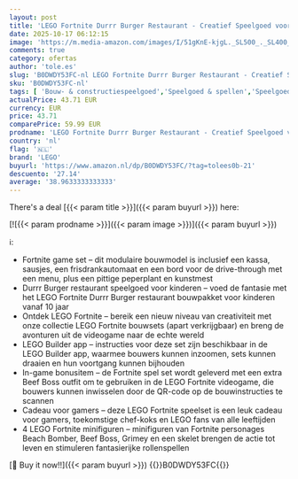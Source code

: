 ```yaml
---
layout: post
title: 'LEGO Fortnite Durrr Burger Restaurant - Creatief Speelgoed voor Kinderen met Beach Bomber  Beef Boss en Grimey Minifiguren - Cadeau voor Gamers  Jongens  Meisjes en Tieners vanaf 10 Jaar - 77076'
date: 2025-10-17 06:12:15
image: 'https://m.media-amazon.com/images/I/51gKnE-kjgL._SL500_._SL400_.jpg'
comments: true
category: ofertas
author: 'tole.es'
slug: 'B0DWDY53FC-nl LEGO Fortnite Durrr Burger Restaurant - Creatief Speelgoed...'
sku: 'B0DWDY53FC-nl'
tags: [ 'Bouw- & constructiespeelgoed','Speelgoed & spellen','Speelgoedbouwsets','lego','🇳🇱', ]
actualPrice: 43.71 EUR
currency: EUR
price: 43.71
comparePrice: 59.99 EUR
prodname: 'LEGO Fortnite Durrr Burger Restaurant - Creatief Speelgoed voor Kinderen met Beach Bomber  Beef Boss en Grimey Minifiguren - Cadeau voor Gamers  Jongens  Meisjes en Tieners vanaf 10 Jaar - 77076'
country: 'nl'
flag: '🇳🇱'
brand: 'LEGO'
buyurl: 'https://www.amazon.nl/dp/B0DWDY53FC/?tag=tolees0b-21'
descuento: '27.14'
average: '38.9633333333333'
---
```


There's a deal [{{< param title >}}]({{< param buyurl >}})  here:

[![{{< param prodname >}}]({{< param image >}})]({{< param buyurl >}})

ℹ️:

- Fortnite game set – dit modulaire bouwmodel is inclusief een kassa, sausjes, een frisdrankautomaat en een bord voor de drive-through met een menu, plus een pittige peperplant en kunstmest
- Durrr Burger restaurant speelgoed voor kinderen – voed de fantasie met het LEGO Fortnite Durrr Burger restaurant bouwpakket voor kinderen vanaf 10 jaar
- Ontdek LEGO Fortnite – bereik een nieuw niveau van creativiteit met onze collectie LEGO Fortnite bouwsets (apart verkrijgbaar) en breng de avonturen uit de videogame naar de echte wereld
- LEGO Builder app – instructies voor deze set zijn beschikbaar in de LEGO Builder app, waarmee bouwers kunnen inzoomen, sets kunnen draaien en hun voortgang kunnen bijhouden
- In-game bonusitem – de Fortnite spel set wordt geleverd met een extra Beef Boss outfit om te gebruiken in de LEGO Fortnite videogame, die bouwers kunnen inwisselen door de QR-code op de bouwinstructies te scannen
- Cadeau voor gamers – deze LEGO Fortnite speelset is een leuk cadeau voor gamers, toekomstige chef-koks en LEGO fans van alle leeftijden
- 4 LEGO Fortnite minifiguren – minifiguren van Fortnite personages Beach Bomber, Beef Boss, Grimey en een skelet brengen de actie tot leven en stimuleren fantasierijke rollenspellen

[🛒 Buy it now!!]({{< param buyurl >}})
{{<world>}}B0DWDY53FC{{</world>}}
